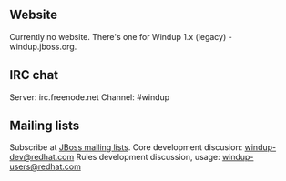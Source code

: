 ## Website
Currently no website.
There's one for Windup 1.x (legacy) - windup.jboss.org.

## IRC chat
Server: irc.freenode.net
Channel: #windup

## Mailing lists
Subscribe at [JBoss mailing lists](https://lists.jboss.org/mailman/listinfo/windup-dev).
Core development discusion: windup-dev@redhat.com 
Rules development discussion, usage: windup-users@redhat.com
